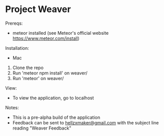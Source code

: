 # Project Weaver

Prereqs:
- meteor installed (see Meteor's official website https://www.meteor.com/install)

Installation:
- Mac
 1. Clone the repo
 2. Run 'meteor npm install' on weaver/
 3. Run 'meteor' on weaver/

View:
- To view the application, go to localhost

Notes:
- This is a pre-alpha build of the application
- Feedback can be sent to hellzxmaker@gmail.com with the subject
  line reading "Weaver Feedback"

